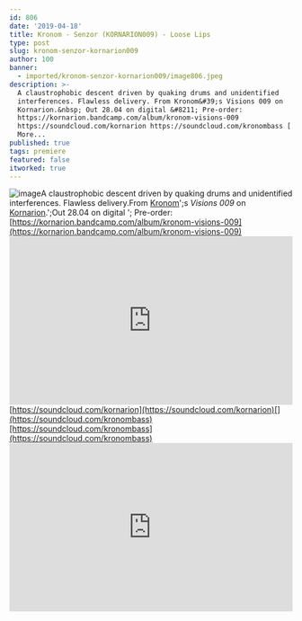 ```yaml
---
id: 806
date: '2019-04-18'
title: Kronom - Senzor (KORNARION009) - Loose Lips
type: post
slug: kronom-senzor-kornarion009
author: 100
banner:
  - imported/kronom-senzor-kornarion009/image806.jpeg
description: >-
  A claustrophobic descent driven by quaking drums and unidentified
  interferences. Flawless delivery. From Kronom&#39;s Visions 009 on
  Kornarion.&nbsp; Out 28.04 on digital &#8211; Pre-order:
  https://kornarion.bandcamp.com/album/kronom-visions-009
  https://soundcloud.com/kornarion https://soundcloud.com/kronombass [...]Read
  More...
published: true
tags: premiere
featured: false
itworked: true
---
```

![image](../imported/kronom-senzor-kornarion009/image806.jpeg)A claustrophobic descent driven by quaking drums and unidentified interferences. Flawless delivery.From [Kronom](https://www.residentadvisor.net/dj/kronom)';s _Visions 009_ on [Kornarion](https://kornarion.bandcamp.com).';Out 28.04 on digital '; Pre-order: [](https://l.facebook.com/l.php?u=https%3A%2F%2Fkornarion.bandcamp.com%2Falbum%2Fkronom-visions-009%3Ffbclid%3DIwAR2RCZxO_z-fnwJ6aQR1UivA99xfEFcHUDTSe2FUg5BrjPEOLgVRANxHWXs&h=AT3jE79KRWknDXJ86VOz0yqsK9HV_8KrWnH7RYyXi7GZdOC-_Mil3wmaonJl-_Oy9rDZbSeuGvYnH7EsmIY2Bn-2SE6o6SLDXVy9s02QBlVR1A-TLy1SVH6HVsrd0R1Wm0B8BqKe)[https://kornarion.bandcamp.com/album/kronom-visions-009](https://kornarion.bandcamp.com/album/kronom-visions-009)<iframe width='100%' height='300' scrolling='no' frameborder='no' allow='autoplay' src='https://w.soundcloud.com/player/?url=https%3A//api.soundcloud.com/tracks/607938078&color=%23ff5500&auto_play=false&hide_related=false&show_comments=true&show_user=true&show_reposts=false&show_teaser=true'></iframe>[](https://soundcloud.com/kornarion)[https://soundcloud.com/kornarion](https://soundcloud.com/kornarion)[](https://soundcloud.com/kronombass)[https://soundcloud.com/kronombass](https://soundcloud.com/kronombass)<iframe width='100%' height='300' scrolling='no' frameborder='no' allow='autoplay' src='https://www.youtube.com/embed/tzuacqhZf20'></iframe>